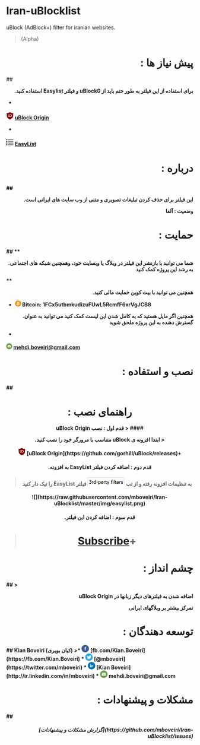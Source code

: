 # Iran-uBlocklist
uBlock (AdBlock+) filter for iranian websites.
>(Alpha)

<h1 align="right">: پیش نیاز ها </h1>
##

<b><p align="right">.استفاده کنید Easylist  و فیلتر  uBlock0  برای استفاده از این فیلتر به طور حتم باید از</p>

* <sub>
<img  src="https://github.com/mboveiri/Iran-uBlocklist/raw/master/img/ulogo.png"
      height="20"
      width="20">
</sub> [uBlock Origin](https://github.com/gorhill/uBlock/releases)
* <sub>
<img  src="https://raw.githubusercontent.com/mboveiri/Iran-uBlocklist/master/img/list.png"
      height="20"
      width="20">
</sub> [EasyList](https://easylist.adblockplus.org/en/)

<h1 p align="right">: درباره</p></h1>
##
<p align="right">.این فیلتر برای حذف کردن تبلیغات تصویری و متنی از وب سایت های ایرانی است

<p align="right">وضعیت : آلفا 


<h1 p align="right">: حمایت </h1>
##
**<p align="right">.شما می توانید با بازنشر این فیلتر در وبلاگ یا وبسایت خود، وهمچنین شبکه های اجتماعی به رشد این پروژه کمک کنید</p>**

**<p align="right">.همچنین می توانید با بیت کوین حمایت مالی کنید**


* ![Bitcoin](https://raw.githubusercontent.com/mboveiri/Iran-uBlocklist/master/img/bitcoin.png)  Bitcoin: 1FCx5utbmkudizuFUwL5RcmfF6xrVgJCB8

**<p align="right">.همچنین اگر مایل هستید که به کامل شدن این لیست کمک کنید می توانید به عنوان گسترش دهنده به این پروژه ملحق شوید**

*  <sub>
<img  src="https://raw.githubusercontent.com/mboveiri/Iran-uBlocklist/master/img/mail.png"
      height="16"
      width="16">
</sub> mehdi.boveiri@gmail.com

<h1 p align="right">: نصب و استفاده </h1>
##
<h1 align="center">: راهنمای نصب </h1>

<p align="center">uBlock Origin قدم اول : نصب
> #### <p align="center">.متناسب با مرورگر خود را نصب کنید uBlock ابتدا افزونه ی 
>
<p align="center"> <img  src="https://github.com/mboveiri/Iran-uBlocklist/raw/master/img/ulogo.png"
      height="20"
      width="20">
</sub> [uBlock Origin](https://github.com/gorhill/uBlock/releases)+


#### <p align="center">.به افزونه EasyList  قدم دوم : اضافه کردن فیلتر
> #### <p align="center">را تیک دار کنید EasyList به تنظیمات افزونه رفته و از تب  ![](https://raw.githubusercontent.com/mboveiri/Iran-uBlocklist/master/img/tab3.png)     فیلتر
<p align="center"> ![](https://raw.githubusercontent.com/mboveiri/Iran-uBlocklist/master/img/easylist.png)

#### <p align="center">.قدم سوم : اضافه کردن این فیلتر

># <p align="center"> [**Subscribe**](abp:subscribe?location=https://raw.github.com/reek/anti-adblock-killer/master/anti-adblock-killer-filters.txt&amp;title=AakList)+

<h1 p align="right">: چشم انداز</h1>
##
> <p align="right">uBlock Origin اضافه شدن به فیلترهای دیگر زبانها در
<p align="right">تمرکز بیشتر بر وبلاگهای ایرانی

<h1 p align="right"> : توسعه دهندگان</h1>
##
Kian Boveiri (کیان بویری)
>* 
<img  src="https://github.com/mboveiri/Iran-uBlocklist/raw/master/img/fb.png"
      height="20"
      width="20">
</sub> [fb.com/Kian.Boveiri](https://fb.com/Kian.Boveiri)
* <img  src="https://github.com/mboveiri/Iran-uBlocklist/raw/master/img/tw.png"
      height="20"
      width="20">
</sub> [@mboveiri](https://twitter.com/mboveiri)
* <img  src="https://github.com/mboveiri/Iran-uBlocklist/raw/master/img/linkedin.png"
      height="20"
      width="20">
</sub> [Kian Boveiri](http://ir.linkedin.com/in/mboveiri)
* <img  src="https://github.com/mboveiri/Iran-uBlocklist/raw/master/img/mail.png"
      height="20"
      width="20">
</sub>mehdi.boveiri@gmail.com

<h1 p align="right">: مشکلات و پیشنهادات</h1>
##
<h5 p align="right">[گزارش مشکلات و پیشنهادات](https://github.com/mboveiri/Iran-uBlocklist/issues)


